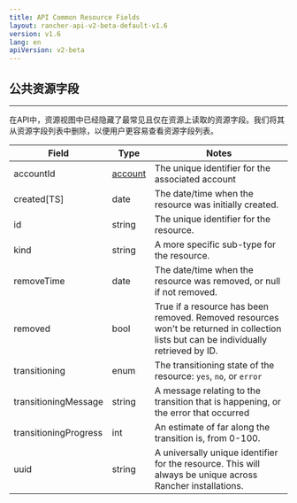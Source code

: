 ```yaml
---
title: API Common Resource Fields
layout: rancher-api-v2-beta-default-v1.6
version: v1.6
lang: en
apiVersion: v2-beta
---
```


## 公共资源字段

------

在API中，资源视图中已经隐藏了最常见且仅在资源上读取的资源字段。我们将其从资源字段列表中删除，以便用户更容易查看资源字段列表。


| Field                 | Type                                     | Notes                                    |
| --------------------- | ---------------------------------------- | ---------------------------------------- |
| accountId             | [account]({{site.baseurl}}/rancher/{{page.version}}/{{page.lang}}/api/{{page.apiVersion}}/api-resources/account/) | The unique identifier for the associated account |
| created[TS]           | date                                     | The date/time when the resource was initially created. |
| id                    | string                                   | The unique identifier for the resource.  |
| kind                  | string                                   | A more specific sub-type for the resource. |
| removeTime            | date                                     | The date/time when the resource was removed, or null if not removed. |
| removed               | bool                                     | True if a resource has been removed.  Removed resources won't be returned in collection lists but can be individually retrieved by ID. |
| transitioning         | enum                                     | The transitioning state of the resource:  `yes`, `no`, or `error` |
| transitioningMessage  | string                                   | A message relating to the transition that is happening, or the error that occurred |
| transitioningProgress | int                                      | An estimate of far along the transition is, from 0-100. |
| uuid                  | string                                   | A universally unique identifier for the resource.  This will always be unique across Rancher installations. |

